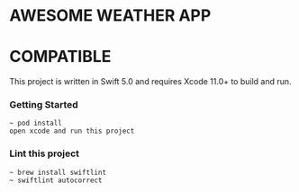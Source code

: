 #  AWESOME WEATHER APP

# COMPATIBLE
This project is written in Swift 5.0 and requires Xcode 11.0+ to build and run.

### Getting Started

``` 
~ pod install
open xcode and run this project
```

### Lint this project
``` 
~ brew install swiftlint
~ swiftlint autocorrect
```

